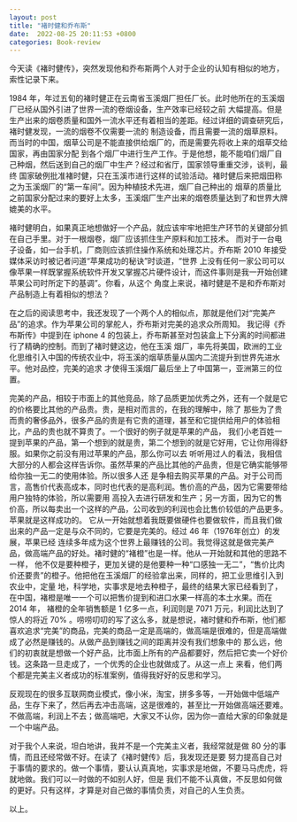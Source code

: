 ```yaml
---
layout: post
title: "褚时健和乔布斯"
date:  2022-08-25 20:11:53 +0800
categories: Book-review
---
```


今天读《褚时健传》，突然发现他和乔布斯两个人对于企业的认知有相似的地方，索性记录下来。

1984 年，年过五旬的褚时健正在云南省玉溪烟厂担任厂长。此时他所在的玉溪烟厂已经从国外引进了世界一流的卷烟设备，生产效率已经较之前
大幅提高。但是生产出来的烟卷质量和国外一流水平还有着相当的差距。经过详细的调查研究后，褚时健发现，一流的烟卷不仅需要一流的
制造设备，而且需要一流的烟草原料。而当时的中国，烟草公司是不能直接供给烟厂的，而是需要先将收上来的烟草交给国家，再由国家分配
到各个烟厂中进行生产工作。于是他想，能不能咱们烟厂自己种烟，然后送到自己的烟厂中生产？经过和省厅，国家领导重重交涉，谈判，最终
国家破例批准褚时健，只在玉溪市进行这样的试验活动。褚时健后来把烟田称之为玉溪烟厂的“第一车间”。因为种植技术先进，烟厂自己种出的
烟草的质量比之前国家分配过来的要好上太多，玉溪烟厂生产出来的烟卷质量达到了和世界大牌媲美的水平。

褚时健明白，如果真正地想做好一个产品，就应该牢牢地把生产环节的关键部分抓在自己手里。对于一根烟卷，烟厂应该抓住生产原料和加工技术。
而对于一台电子设备，如一台手机，厂商则应该抓住操作系统和处理芯片。乔布斯 2010 年接受媒体采访时被记者问道“苹果成功的秘诀”时谈道，“世界
上没有任何一家公司可以像苹果一样既掌握系统软件开发又掌握芯片硬件设计，而这件事则是我一开始创建苹果公司时所定下的基调”。你看，从这个
角度上来说，褚时健是不是和乔布斯对产品制造上有着相似的想法？

在之后的阅读思考中，我还发现了一个两个人的相似点，那就是他们对“完美产品”的追求。作为苹果公司的掌舵人，乔布斯对完美的追求众所周知。
我记得《乔布斯传》中提到在 iphone 4 的包装上，乔布斯甚至对包装盒上下分离的时间都进行了精确的控制。而到了褚时健这边，他在玉溪
烟厂，率先将美国，欧洲的工业化思维引入中国的传统农业中，将玉溪的烟草质量从国内二流提升到世界先进水平。他对品控，完美的追求
才使得玉溪烟厂最后坐上了中国第一，亚洲第三的位置。

完美的产品，相较于市面上的其他竞品，除了品质更加优秀之外，还有一个就是它的价格要比其他的产品贵。贵，是相对而言的，在我的理解中，除了
那些为了贵而贵的奢侈品外，很多产品的贵是有它贵的道理，甚至和它提供给用户的体验相比，产品的贵也就不算贵了。一个很好的例子就是苹果的产品，
我们小老百姓一提到苹果的产品，第一个想到的就是贵，第二个想到的就是它好用，它让你用得舒服。如果你之前没有用过苹果的产品，那么你可以去
听听用过人的看法，我相信大部分的人都会这样告诉你。虽然苹果的产品比其他的产品贵，但是它确实能够带给你独一无二的使用体验。所以很多人还
是争相去购买苹果的产品。对于公司而言，高售价代表高成本，同时也代表的是高利润。售价高的产品，因为它需要带给用户独特的体验，所以需要用
高投入去进行研发和生产；另一方面，因为它的售价高，所以每卖出一个这样的产品，公司收到的利润也会比售价较低的产品更多。苹果就是这样成功的。
它从一开始就想着我既要做硬件也要做软件，而且我们做出来的产品一定是与众不同的，它要是完美的。经过 46 年（1976年创立）的发展，苹果已经
连续多年成为这个世界上最赚钱的公司。我觉得这就是做完美产品，做高端产品的好处。褚时健的“褚橙”也是一样。他从一开始就和其他的思路不一样，
他不仅是要种橙子，更加关键的是他要种一种“口感独一无二”，“售价比肉价还要贵”的橙子。他把他在玉溪烟厂的经验拿出来，同样的，把工业思维引入到农业中，定量
地，科学地，实事求是地去种橙子，最终的结果大家已经看到了，在中国，褚橙是唯一一个可以把售价提到和进口水果一样高的本土水果。而在 2014 年，
褚橙的全年销售额是 1 亿多一点，利润则是 7071 万元，利润比达到了惊人的将近 70% 。唠唠叨叨的写了这么多，就是想说，褚时健和乔布斯，他们都
喜欢追求“完美”的商品，完美的商品一定是高端的，做高端是很难的，但是高端做成了必然是赚钱的。从做产品到赚钱之间的距离并没有我们想象中的
那么远，他们的初衷就是想做一个好产品，比市面上所有的产品都要好，然后把它卖一个好价钱。这条路一旦走成了，一个优秀的企业也就做成了。从这一点上
来看，他们两个都是完美主义者成功的标准案例，值得我好好的反思和学习。

反观现在的很多互联网商业模式，像小米，淘宝，拼多多等，一开始做中低端产品，生存下来了，然后再去冲击高端，这是很难的，甚至比一开始做高端还要难。
不做高端，利润上不去；做高端吧，大家又不认你，因为你一直给大家的印象就是一个中端产品。

对于我个人来说，坦白地讲，我并不是一个完美主义者，我经常就是做 80 分的事情，而且还经常做不好。在读了《褚时健传》后，我发现还是要
努力提高自己对于事情的要求的。做一个事情，要认认真真地，实事求是地做，不要马马虎虎，将就地做。我们可以一时做的不如别人好，但是
我们不能不认真做，不反思如何做的更好。只有这样，才算是对自己做的事情负责，对自己的人生负责。

以上。
